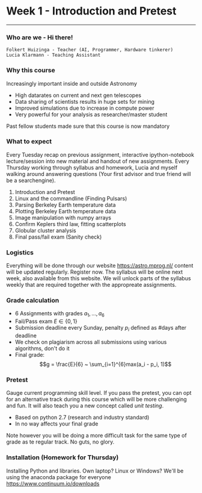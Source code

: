 
# Week 1 - Introduction and Pretest
-----------------------------------

### Who are we - Hi there!

    Folkert Huizinga - Teacher (AI, Programmer, Hardware tinkerer)
    Lucia Klarmann - Teaching Assistant

### Why this course
Increasingly important inside and outside Astronomy

* High datarates on current and next gen telescopes
* Data sharing of scientists results in huge sets for mining
* Improved simulations due to increase in compute power
* Very powerful for your analysis as researcher/master student

Past fellow students made sure that this course is now mandatory

### What to expect
Every Tuesday recap on previous assignment, interactive ipython-notebook lecture/session into new material and handout of new assignments. Every Thursday working through syllabus and homework, Lucia and myself walking around answering questions (Your first advisor and true friend will be a searchengine).

  1. Introduction and Pretest
  2. Linux and the commandline (Finding Pulsars)
  3. Parsing Berkeley Earth temperature data
  4. Plotting Berkeley Earth temperature data
  5. Image manipulation with numpy arrays
  6. Confirm Keplers third law, fitting scatterplots
  7. Globular cluster analysis
  8. Final pass/fail exam (Sanity check)
 

### Logistics
Everything will be done through our website https://astro.mprog.nl/ content will be updated regularly. Register now. The syllabus will be online next week, also available from this website. We will unlock parts of the syllabus weekly that are required together with the appropreate assignments.

### Grade calculation
* $6$ Assignments with grades $a_1, ..., a_6$
* Fail/Pass exam $E \in \{0, 1\}$
* Submission deadline every Sunday, penalty $p_i$ defined as #days after deadline
* We check on plagiarism across all submissions using various algorithms, don't do it
* Final grade: $$g = \frac{E}{6} ~ \sum_{i=1}^{6}max(a_i - p_i, 1)$$

### Pretest
Gauge current programming skill level. If you pass the pretest, you can opt for an alternative track during this course which will be more challenging and fun. It will also teach you a new concept called *unit testing*. 

 * Based on python 2.7 (research and industry standard)
 * In no way affects your final grade
    
Note however you will be doing a more difficult task for the same type of grade as te regular track. No guts, no glory.


### Installation (Homework for Thursday)
Installing Python and libraries. Own laptop? Linux or Windows? We'll be using the anaconda package for everyone https://www.continuum.io/downloads
